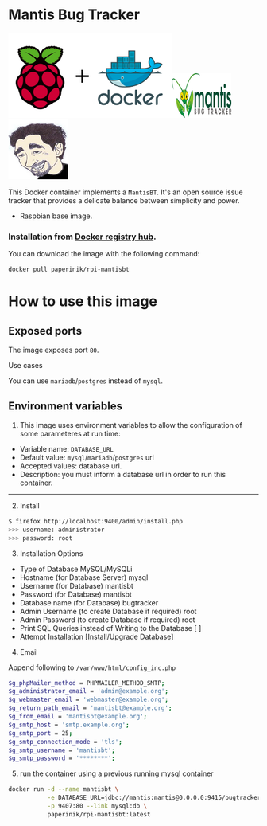 # Mantis Bug Tracker

![docker_logo](https://raw.githubusercontent.com/brunocantisano/rpi-mantisbt/master/files/docker.png)![docker_mantisbt_logo](https://raw.githubusercontent.com/brunocantisano/rpi-mantisbt/master/files/logo-mantis.png)![docker_paperinik_logo](https://raw.githubusercontent.com/brunocantisano/rpi-mantisbt/master/files/docker_paperinik_120x120.png)

This Docker container implements a `MantisBT`. It's an open source issue tracker that provides a delicate balance between simplicity and power.

 * Raspbian base image.
 
### Installation from [Docker registry hub](https://registry.hub.docker.com/u/paperinik/rpi-mantisbt/).

You can download the image with the following command:

```bash
docker pull paperinik/rpi-mantisbt
```

# How to use this image

Exposed ports
----

The image exposes port `80`.

Use cases

You can use `mariadb`/`postgres` instead of `mysql`.

Environment variables
----

1) This image uses environment variables to allow the configuration of some parameteres at run time:

* Variable name: `DATABASE_URL`
* Default value: `mysql`/`mariadb`/`postgres` url
* Accepted values: database url.
* Description: you must inform a database url in order to run this container.
----

2) Install

```bash
$ firefox http://localhost:9400/admin/install.php
>>> username: administrator
>>> password: root
```

3) Installation Options

* Type of Database                                        MySQL/MySQLi
* Hostname (for Database Server)                          mysql
* Username (for Database)                                 mantisbt
* Password (for Database)                                 mantisbt
* Database name (for Database)                            bugtracker
* Admin Username (to create Database if required)         root
* Admin Password (to create Database if required)         root
* Print SQL Queries instead of Writing to the Database    [ ]
* Attempt Installation                                    [Install/Upgrade Database]

4) Email

Append following to `/var/www/html/config_inc.php`

```bash
$g_phpMailer_method = PHPMAILER_METHOD_SMTP;
$g_administrator_email = 'admin@example.org';
$g_webmaster_email = 'webmaster@example.org';
$g_return_path_email = 'mantisbt@example.org';
$g_from_email = 'mantisbt@example.org';
$g_smtp_host = 'smtp.example.org';
$g_smtp_port = 25;
$g_smtp_connection_mode = 'tls';
$g_smtp_username = 'mantisbt';
$g_smtp_password = '********';
```

5) run the container using a previous running mysql container
```bash
docker run -d --name mantisbt \
           -e DATABASE_URL=jdbc://mantis:mantis@0.0.0.0:9415/bugtracker \
           -p 9407:80 --link mysql:db \
           paperinik/rpi-mantisbt:latest
```